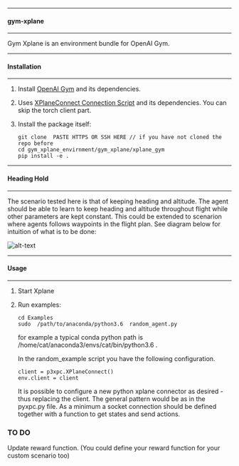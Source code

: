 -------------------------
#### gym-xplane
---------------------
Gym Xplane is an environment bundle for OpenAI Gym. 

------------------------
#### Installation
---------------------------

1. Install [OpenAI Gym](https://github.com/openai/gym) and its dependencies.

2. Uses [XPlaneConnect Connection Script](https://github.com/nasa/XPlaneConnect) and its dependencies. You can skip the torch client part. 


3. Install the package itself:
    ```
    git clone  PASTE HTTPS OR SSH HERE // if you have not cloned the repo before
    cd gym_xplane_envirnment/gym_xplane/xplane_gym
    pip install -e .
    ```
-------------------------------
#### Heading Hold
-------------------------------
The scenario tested here is that of keeping heading and altitude. The agent should be able to learn to keep heading and altitude  throughout flight while other parameters are kept constant. This could be extended to scenarion where agents follows waypoints in the flight plan. See diagram below for intuition of what is to be done:

![alt-text](https://github.com/adderbyte/GYM_XPLANE_ML/blob/master/gym_xplane_envirnment/gym_xplane/alt_hold.png)

-------------------------
#### Usage
--------------------------
1. Start Xplane 
2. Run examples:

    ```
    cd Examples
    sudo  /path/to/anaconda/python3.6  random_agent.py 
    ```
    for example a typical conda python path is /home/cat/anaconda3/envs/cat/bin/python3.6 . 

   In the random_example script you have the following configuration. 
    ```
    client = p3xpc.XPlaneConnect()
    env.client = client
    ```
    
   It is possible to configure a new python xplane connector as desired - thus replacing the client. The general pattern would be as in the pyxpc.py file. As a minimum a socket connection should be defined  together with a function to get states and send actions.
   
### TO DO
   Update reward function. (You could define your reward function for your custom scenario too)
    
